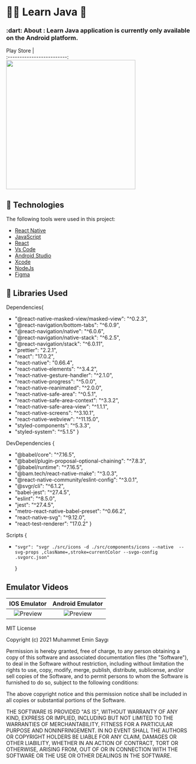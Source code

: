 <h1 align="left">👨‍💻 Learn Java 📙  </h1>

<h3 align="left">
   :dart: About : 
  Learn Java application is currently only available on the Android platform.
</h3>

Play Store |  
:-------------------------:
[<img src="https://upload.wikimedia.org/wikipedia/commons/thumb/7/78/Google_Play_Store_badge_EN.svg/512px-Google_Play_Store_badge_EN.svg.png" width="350" >](https://play.google.com/store/apps/details?id=com.java_kurs)

## :rocket: Technologies

The following tools were used in this project:

- [React Native](https://reactnative.dev)
- [JavaScript](https://www.javascript.com)
- [React](https://reactjs.org)
- [Vs Code](https://code.visualstudio.com/)
- [Android Studio](https://developer.android.com/studio?gclid=Cj0KCQiAyJOBBhDCARIsAJG2h5eL8TqlTcYWCGcBIPw1fvDCI8-HFaYlvzdfH8GUd_-j9kX9SbFTTJkaAo3MEALw_wcB&gclsrc=aw.ds)
- [Xcode](https://developer.apple.com/xcode/)
- [NodeJs](https://nodejs.org/en/)
- [Figma](https://www.figma.com)

## :rocket: Libraries Used

Dependencies{

- "@react-native-masked-view/masked-view": "^0.2.3",
- "@react-navigation/bottom-tabs": "^6.0.9",
- "@react-navigation/native": "^6.0.6",
- "@react-navigation/native-stack": "^6.2.5",
- "@react-navigation/stack": "^6.0.11",
- "prettier": "2.2.1",
- "react": "17.0.2",
- "react-native": "0.66.4",
- "react-native-elements": "^3.4.2",
- "react-native-gesture-handler": "^2.1.0",
- "react-native-progress": "^5.0.0",
- "react-native-reanimated": "^2.0.0",
- "react-native-safe-area": "^0.5.1",
- "react-native-safe-area-context": "^3.3.2",
- "react-native-safe-area-view": "^1.1.1",
- "react-native-screens": "^3.10.1",
- "react-native-webview": "^11.15.0",
- "styled-components": "^5.3.3",
- "styled-system": "^5.1.5"
    }

DevDependencies {

- "@babel/core": "^7.16.5",
- "@babel/plugin-proposal-optional-chaining": "^7.8.3",
- "@babel/runtime": "^7.16.5",
- "@bam.tech/react-native-make": "^3.0.3",
- "@react-native-community/eslint-config": "^3.0.1",
- "@svgr/cli": "^6.1.2",
- "babel-jest": "^27.4.5",
- "eslint": "^8.5.0",
- "jest": "^27.4.5",
- "metro-react-native-babel-preset": "^0.66.2",
- "react-native-svg": "^9.12.0",
- "react-test-renderer": "17.0.2"
    }

Scripts {

-     "svgr": "svgr ./src/icons -d ./src/components/icons --native  --svg-props ,clasName=,stroke=currentColor --svgo-config .svgorc.json"

  }

## Emulator Videos

IOS Emulator | Android Emulator  
:-------------------------: | :-------------------------:
![Preview](/assets/img/iosGif.gif) | ![Preview](/assets/img/AndroidGif.gif)


MIT License

Copyright (c) 2021 Muhammet Emin Saygı

Permission is hereby granted, free of charge, to any person obtaining a copy
of this software and associated documentation files (the "Software"), to deal
in the Software without restriction, including without limitation the rights
to use, copy, modify, merge, publish, distribute, sublicense, and/or sell
copies of the Software, and to permit persons to whom the Software is
furnished to do so, subject to the following conditions:

The above copyright notice and this permission notice shall be included in all
copies or substantial portions of the Software.

THE SOFTWARE IS PROVIDED "AS IS", WITHOUT WARRANTY OF ANY KIND, EXPRESS OR
IMPLIED, INCLUDING BUT NOT LIMITED TO THE WARRANTIES OF MERCHANTABILITY,
FITNESS FOR A PARTICULAR PURPOSE AND NONINFRINGEMENT. IN NO EVENT SHALL THE
AUTHORS OR COPYRIGHT HOLDERS BE LIABLE FOR ANY CLAIM, DAMAGES OR OTHER
LIABILITY, WHETHER IN AN ACTION OF CONTRACT, TORT OR OTHERWISE, ARISING FROM,
OUT OF OR IN CONNECTION WITH THE SOFTWARE OR THE USE OR OTHER DEALINGS IN THE
SOFTWARE.
